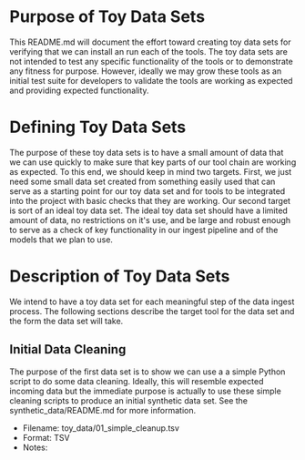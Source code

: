 # Purpose of Toy Data Sets
This README.md will document the effort toward creating toy data sets for verifying that we can install an run each of the tools. The toy data sets are not intended to test any specific functionality of the tools or to demonstrate any fitness for purpose. However, ideally we may grow these tools as an initial test suite for developers to validate the tools are working as expected and providing expected functionality.

# Defining Toy Data Sets
The purpose of these toy data sets is to have a small amount of data that we can use quickly to make sure that key parts of our tool chain are working as expected. To this end, we should keep in mind two targets. First, we just need some small data set created from something easily used that can serve as a starting point for our toy data set and for tools to be integrated into the project with basic checks that they are working. Our second target is sort of an ideal toy data set. The ideal toy data set should have a limited amount of data, no restrictions on it's use, and be large and robust enough to serve as a check of key functionality in our ingest pipeline and of the models that we plan to use.

# Description of Toy Data Sets
We intend to have  a toy data set for each meaningful step of the data ingest process. The following sections describe the target tool for the data set and the form the data set will take.

## Initial Data Cleaning
The purpose of the first data set is to show we can use a a simple Python script to do some data cleaning. Ideally, this will resemble expected incoming data but the immediate purpose is actually to use these simple cleaning scripts to produce an initial synthetic data set. See the synthetic_data/README.md for more information.
 - Filename: toy_data/01_simple_cleanup.tsv
 - Format: TSV
 - Notes: 